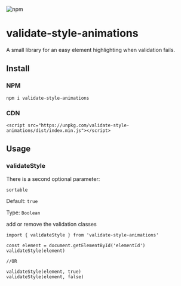 ![npm](https://img.shields.io/npm/v/validate-style-animations)

# validate-style-animations
A small library for an easy element highlighting when validation fails.

## Install
### NPM
`npm i validate-style-animations`
### CDN
`<script src="https://unpkg.com/validate-style-animations/dist/index.min.js"></script>`

## Usage
### validateStyle

There is a second optional parameter:

`sortable`

Default: `true`

Type: `Boolean`

add or remove the validation classes
```
import { validateStyle } from 'validate-style-animations'

const element = document.getElementById('elementId')
validateStyle(element)

//OR

validateStyle(element, true)
validateStyle(element, false)

```
